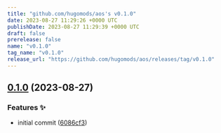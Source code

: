 ```yaml
---
title: "github.com/hugomods/aos's v0.1.0"
date: 2023-08-27 11:29:26 +0000 UTC
publishDate: 2023-08-27 11:29:39 +0000 UTC
draft: false
prerelease: false
name: "v0.1.0"
tag_name: "v0.1.0"
release_url: "https://github.com/hugomods/aos/releases/tag/v0.1.0"
---
```


## [0.1.0](https://github.com/hugomods/aos/compare/v0.0.1...v0.1.0) (2023-08-27)


### Features ✨

* initial commit ([6086cf3](https://github.com/hugomods/aos/commit/6086cf3f590a5d297b2fa9309e9573d9a984ea61))
